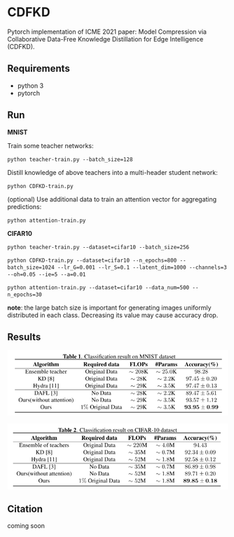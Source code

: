 # CDFKD

Pytorch implementation of ICME 2021 paper: Model Compression via Collaborative Data-Free Knowledge Distillation for Edge Intelligence (CDFKD).



## Requirements

- python 3
- pytorch



## Run

**MNIST**

Train some teacher networks:

```shell
python teacher-train.py --batch_size=128
```

Distill knowledge of above teachers into a multi-header student network:

```shell
python CDFKD-train.py
```

(optional) Use additional data to train an attention vector for aggregating predictions:

```shell
python attention-train.py
```



**CIFAR10**

```shell
python teacher-train.py --dataset=cifar10 --batch_size=256
```

```shell
python CDFKD-train.py --dataset=cifar10 --n_epochs=800 --batch_size=1024 --lr_G=0.001 --lr_S=0.1 --latent_dim=1000 --channels=3 --oh=0.05 --ie=5 --a=0.01
```

```shell
python attention-train.py --dataset=cifar10 --data_num=500 --n_epochs=30
```



**note**: the large batch size is important for generating images uniformly distributed in each class. Decreasing its value may cause accuracy drop.



## Results

![res_mnist](figure/res_mnist.png)

![res_cifar10](figure/res_cifar10.png)



## Citation

coming soon
